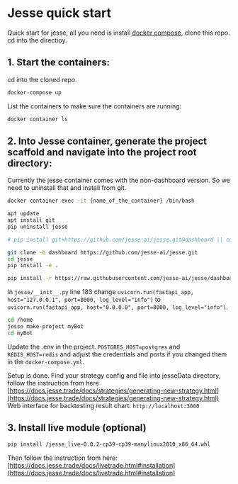 # Jesse quick start

Quick start for jesse, all you need is install [docker  compose](https://docs.docker.com/compose), clone this repo.
cd into the directioy.

## 1. Start the containers:

cd into the cloned repo.

```sh
docker-compose up
```

List the containers to make sure the containers are running:

```sh
docker container ls
```

## 2. Into Jesse container, generate the project scaffold and navigate into the project root directory:

Currently the jesse container comes with the non-dashboard version. 
So we need to uninstall that and install from git.

```sh
docker container exec -it {name_of_the_container} /bin/bash

apt update
apt install git
pip uninstall jesse

# pip install git+https://github.com/jesse-ai/jesse.git@dashboard || currently a change in the source code is needed to work with docker. Use editable install:

git clone -b dashboard https://github.com/jesse-ai/jesse.git
cd jesse
pip install -e .

pip install -r https://raw.githubusercontent.com/jesse-ai/jesse/dashboard/requirements.txt
```

In `jesse/__init__.py` line 183 change `uvicorn.run(fastapi_app, host="127.0.0.1", port=8000, log_level="info")` to `uvicorn.run(fastapi_app, host="0.0.0.0", port=8000, log_level="info")`.

```sh
cd /home
jesse make-project myBot
cd myBot
```

Update the .env in the project. `POSTGRES_HOST=postgres` and `REDIS_HOST=redis` and adjust the credentials and ports if you changed them in the `docker-compose.yml`.

Setup is done. Find your strategy config and file into jesseData directory, follow the instruction from here [https://docs.jesse.trade/docs/strategies/generating-new-strategy.html](https://docs.jesse.trade/docs/strategies/generating-new-strategy.html)
Web interface for backtesting result chart: `http://localhost:3000`

## 3. Install live module (optional)
```sh
pip install /jesse_live-0.0.2-cp39-cp39-manylinux2010_x86_64.whl
```
Then follow the instruction from here: [https://docs.jesse.trade/docs/livetrade.html#installation](https://docs.jesse.trade/docs/livetrade.html#installation) 
